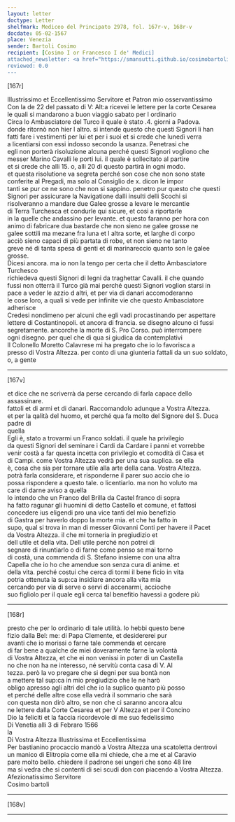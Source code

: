 ```yaml
---
layout: letter
doctype: Letter
shelfmark: Mediceo del Principato 2978, fol. 167r-v, 168r-v
docdate: 05-02-1567
place: Venezia
sender: Bartoli Cosimo
recipient: [Cosimo I or Francesco I de' Medici]
attached_newsletter: <a href="https://smansutti.github.io/cosimobartoli/texts/3079_156,3079_157/">3079_156,3079_157</a>
reviewed: 0.0
---
```


[167r]  
  
  
Illustrissimo et Eccellentissimo Servitore et Patron mio osservantissimo  
Con la de 22 del passato di V: Alt:a ricevei le lettere per la corte Cesarea  
le quali si mandarono a buon viaggio sabato per l ordinario  
Circa lo Ambasciatore del Turco il quale è stato .4. giorni a Padova.  
donde ritornò non hier l altro. si intende questo che questi Signori li han  
fatti fare i vestimenti per lui et per i suoi et si crede che lunedì verra  
a licentiarsi con essi indosso secondo la usanza. Penetrasi che  
egli non porterà risoluzione alcuna perché questi Signori vogliono che  
messer Marino Cavalli le porti lui. il quale è sollecitato al partire  
et si crede che alli 15. o, alli 20 di questo partirà in ogni modo.  
et questa risolutione va segreta perché son cose che non sono state  
conferite al Pregadi, ma solo al Consiglio de x. dicon le impor  
tanti se pur ce ne sono che non si sappino. penetro pur questo che questi  
Signori per assicurare la Navigatione dalli insulti delli Scochi si  
risolveranno a mandare due Galee grosse a levare le mercantie  
di Terra Turchesca et condurle qui sicure, et così a riportarle  
in la quelle che andassino per levante. et questo faranno per hora con  
animo di fabricare dua bastarde che non sieno ne galee grosse ne  
galee sottili ma mezane fra luna et l altra sorte, et larghe di corpo  
acciò sieno capaci di più partata di robe, et non sieno ne tanto  
greve né di tanta spesa di genti et di marinareccio quanto son le galee grosse.  
Dicesi ancora. ma io non la tengo per certa che il detto Ambasciatore Turchesco  
richiedeva questi Signori di legni da traghettar Cavalli. il che quando  
fussi non otterrà il Turco già mai perché questi Signori voglion starsi in  
pace a veder le azzio d altri, et per via di danari accomoderanno  
le cose loro, a quali si vede per infinite vie che questo Ambasciatore adherisce  
Credesi nondimeno per alcuni che egli vadi procastinando per aspettare  
lettere di Costantinopoli. et ancora di francia. se disegno alcuno ci fussi  
segretamente. ancorche la morte di S. Pro Corso. può interrompere  
ogni disegno. per quel che di qua si giudica da contemplativi  
Il Colonello Moretto Calavrese mi ha pregato che io lo favorisca a  
presso di Vostra Altezza. per conto di una giunteria fattali da un suo soldato, o, a gente  
  
---  

[167v]  
  
  
et dice che ne scriverrà da perse cercando di farla capace dello assassinare.  
fattoli et di armi et di danari. Raccomandolo adunque a Vostra Altezza.  
et per la qalità del huomo, et perché qua fa molto del Signore del S. Duca padre di  
quella  
Egli è, stato a trovarmi un Franco soldati. il quale ha privilegio  
da questi Signori del seminare i Cardi da Cardare i panni et vorrebbe  
venir costà a far questa incetta con privilegio et comodità di Casa et  
di Campi. come Vostra Altezza vedrà per una sua suplica. se ella  
è, cosa che sia per tornare utile alla arte della cana. Vostra Altezza.  
potrà farla considerare, et risponderne il parer suo accio che io  
possa rispondere a questo tale. o licentiarlo. ma non ho voluto ma  
care di darne aviso a quella  
Io intendo che un Franco del Brilla da Castel franco di sopra  
ha fatto ragunar gli huomini di detto Castello et comune, et fattosi  
concedere ius eligendi pro una vice tanti del mio benefizio  
di Gastra per haverlo doppo la morte mia. et che ha fatto in  
supo, qual si trova in man di messer Giovanni Conti per havere il Pacet  
da Vostra Altezza. il che mi torneria in pregiudizio et  
dell utile et della vita. Dell utile perché non potrei di  
segnare di rinuntiarlo o di farne come penso se mai torno  
di costà, una commenda di S. Stefano insieme con una altra  
Capella che io ho che amendue son senza cura di anime. et  
della vita. perché costui che cerca di tormi il bene ficio in vita  
potria ottenuta la sup:ca insidiare ancora alla vita mia  
cercando per via di serve o servi di accenarmi, accioche  
suo figliolo per il quale egli cerca tal benefitio havessi a godere più  
  
---  

[168r]  
  
  
presto che per lo ordinario di tale utilità. Io hebbi questo bene  
fizio dalla Bel: me: di Papa Clemente, et desidererei pur  
avanti che io morissi o farne tale commenda et cercare  
di far bene a qualche de miei doveramente farne la volontà  
di Vostra Altezza, et che ei non venissi in poter di un Castella  
no che non ha ne interesso, né servitù conta casa di V. Al  
tezza. però la vo pregare che si degni per sua bontà non  
a mettere tal sup:ca in mio pregiudizio che le ne harò  
obligo apresso agli altri del che io la suplico quanto più posso  
et perché delle altre cose ella vedrà il sommario che sarà  
con questa non dirò altro, se non che ci saranno ancora alcu  
ne lettere dalla Corte Cesarea et per V Altezza et per il Concino  
Dio la feliciti et la faccia ricordevole di me suo fedelissimo  
Di Venetia alli 3 di Febraro 1566  
la  
Di Vostra Altezza Illustrissima et Eccellentissima  
Per bastianino procaccio mandò a Vostra Altezza una scatoletta dentrovi  
un manico di Elitropia come ella mi chiede, che a me et al Caravio  
pare molto bello. chiedere il padrone sei ungeri che sono 48 lire  
ma si vedra che si contenti di sei scudi don con piacendo a Vostra Altezza.  
Afezionatissimo Servitore  
Cosimo bartoli  
  
---  

[168v]  
  
  
  
---  

